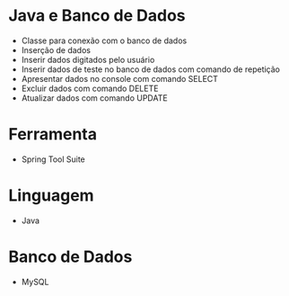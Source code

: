 # Java e Banco de Dados

* Classe para conexão com o banco de dados
* Inserção de dados
* Inserir dados digitados pelo usuário
* Inserir dados de teste no banco de dados com comando de repetição
* Apresentar dados no console com comando SELECT
* Excluir dados com comando DELETE
* Atualizar dados com comando UPDATE

# Ferramenta
* Spring Tool Suite

# Linguagem
* Java

# Banco de Dados
* MySQL